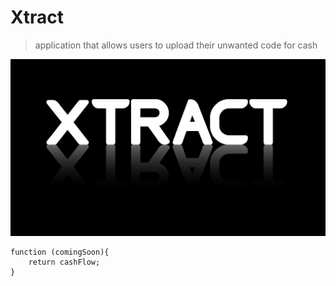 # Xtract
> application that allows users to upload their unwanted code for cash

![xtract](https://github.com/SeanB333/Xtract/blob/master/public/images/xtract.jpg?raw=true)

```  
function (comingSoon){
    return cashFlow;
}
```